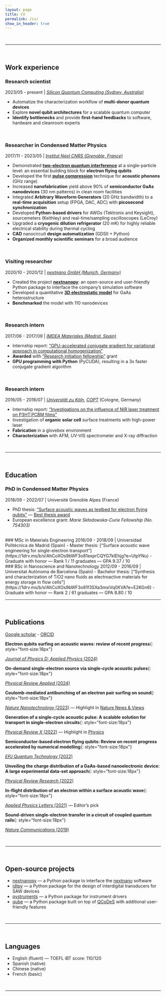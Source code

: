 ```yaml
---
layout: page
title: CV
permalink: /cv/
show_in_header: true
---
```

<br>

___

<br>

## Work experience

### Research scientist
2023/05 - present | _[Silicon Quantum Computing (Sydney, Australia)](https://sqc.com.au/)_
- Automatize the characterization workflow of **multi-donor quantum devices**
- Explore **novel qubit architectures** for a scalable quantum computer
- **Identify bottlenecks** and provide **first-hand feedbacks** to software, hardware and cleanroom experts

<br>

### Researcher in Condensed Matter Physics
2017/11 - 2023/05 | _[Institut Néel CNRS (Grenoble, France)](https://neel.cnrs.fr/)_
- Demonstrated [**two-electron quantum interference**](https://doi.org/10.1038/s41565-023-01368-5) at a single-particle level: an essential building block for **electron flying qubits**
- Developed the first [**pulse compression**](https://journals.aps.org/prx/abstract/10.1103/PhysRevX.12.031035) technique for **acoustic phonons** (GHz range)
- Increased **nanofabrication** yield above 90% of **semiconductor GaAs nanodevices** (30 nm patterns) in clean room facilities
- Integrated **Arbitrary Waveform Generators** (20 GHz bandwidth) to a **real-time acquisition** setup (FPGA, DAC, ADC) with **picosecond synchronization**
- Developed **Python-based drivers** for AWGs (Tektronix and Keysight), sourcemeters (Keithley) and real-time/sampling oscilloscopes (LeCroy)
- Upgraded a **cryogenic dilution refrigerator** (20 mK) for highly reliable electrical stability during thermal cycling
- **CAD** nanocircuit **design automatization** (GDSII + Python)
- **Organized monthly scientific seminars** for a broad audience

<br>

### Visiting researcher
2020/10 - 2020/12 | [_nextnano GmbH (Munich, Germany)_](https://www.nextnano.de/)
- Created the project [**nextnanopy**](https://github.com/nextnanopy/nextnanopy): an open-source and user-friendly Python package to interface the company’s simulation software
- Developed a quantitative [**3D electrostatic model**](https://doi.org/10.48550/arXiv.2205.00846) for GaAs heterostructure
- **Benchmarked** the model with 110 nanodevices

<br>

### Research intern
2017/06 - 2017/09 | [_IMDEA Materiales (Madrid, Spain)_](https://materials.imdea.org/)
- Internship report: [“GPU-accelerated conjugate gradient for variational approach in computational homogenization”](https://1drv.ms/b/s!AhCoXOs9bWF3o81c-6wpMGVRzSwoGg?e=PtK3qz)
- **Awarded** with [“Research initiation fellowship”](https://1drv.ms/b/s!AhCoXOs9bWF3o84G_1sQRh8Xodqqtg?e=yx3Llo) grant
- **GPU programming with Python** (PyCUDA), resulting in a 3x faster conjugate gradient algorithm

<br>

### Research intern
2016/05 - 2016/07 | [*Universtät zu Köln*](https://www.uni-koeln.de/), [_COPT_](https://www.zoek.de/en/copt-center/) (Cologne, Germany)
- Internship report: [“Investigations on the influence of NIR laser treatment on P3HT:PCBM films”](https://1drv.ms/b/s!AhCoXOs9bWF3o81d0hUegrOzEULhbg?e=ydSBNK)
- Investigation of **organic solar cell** surface treatments with high-power laser
- **Fabrication** in a glovebox environment
- **Characterization** with AFM, UV-VIS spectrometer and X-ray diffraction

<br>

___

<br>

## Education

### PhD in Condensed Matter Physics
2018/09 - 2022/07 | Université Grenoble Alpes (France)
- PhD thesis: [“Surface acoustic waves as testbed for electron flying qubits”](https://1drv.ms/b/s!AhCoXOs9bWF3pJt7UC0MgzT9_0SfQg?e=C2SeFi) — [Best thesis award](https://doctorat.univ-grenoble-alpes.fr/doctoral-college/phd-news/2023-thesis-prize-10-young-phd-graduates-honored-by-the-universite-grenoble-alpes-1247880.kjsp?RH=1611136996047)
- European excellence grant: _Marie Skłodowska-Curie Fellowship (No. 754303)_

<br>
### MSc in Materials Engineering  
2016/09 - 2018/09 | Universidad Politécnica de Madrid (Spain)
- Master thesis: [“Surface acoustic wave engineering for single-electron transport”](https://1drv.ms/b/s!AhCoXOs9bWF3o81exprCQYG7kIEhjg?e=UtpYNu)
- Graduate with honor — Rank 1 / 11 graduates — GPA 9.37 / 10

<br>
### BSc in Nanoscience and Nanotechnology  
2012/09 - 2016/09 | Universitat Autònoma de Barcelona (Spain)
- Bachelor thesis: [“Synthesis and characterization of TiO2 nano fluids as electroactive materials for energy storage in flow cells”](https://1drv.ms/b/s!AhCoXOs9bWF3o81f3SXa3msiVq0XVA?e=E2KGn6)
- Graduate with honor — Rank 2 / 61 graduates — GPA 8.80 / 10

<br>

___

<br>

## Publications
[Google scholar](https://scholar.google.com/citations?user=jVnCq5AAAAAJ&hl=en) - [ORCID](https://orcid.org/0000-0002-7164-1644)

**Electron qubits surfing on acoustic waves: review of recent progress**{: style="font-size:18px"}
<br>
<!-- **J.W.** *et al.*,  -->
[*Journal of Physics D: Applied Physics* (2024)](https://iopscience.iop.org/article/10.1088/1361-6463/ad6c5a)

**On-demand single-electron source via single-cycle acoustic pulses**{: style="font-size:18px"}
<br>
<!-- S.O., **J.W.** *et al.*,  -->
[*Physical Review Applied* (2024)](https://doi.org/10.1103/PhysRevApplied.21.024034)

**Coulomb-mediated antibunching of an electron pair surfing on sound**{: style="font-size:18px"}
<br>
<!-- **J.W.** *et al.*,  -->
[*Nature Nanotechnology* (2023)](https://doi.org/10.1038/s41565-023-01368-5) — Highlight in [Nature News & Views](https://www.nature.com/articles/s41565-023-01389-0)

**Generation of a single-cycle acoustic pulse: A scalable solution for transport in single-electron circuits**{: style="font-size:18px"}
<br>
<!-- **J.W.**, S.O., H.E. *et al.*,  -->
[*Physical Review X* (2022)](https://doi.org/10.1103/PhysRevX.12.031035) — Highlight in [Physics](https://physics.aps.org/articles/v15/132)

**Semiconductor-based electron flying qubits: Review on recent progress accelerated by numerical modelling**{: style="font-size:18px"}
<br>
<!-- H.E., **J.W.** *et al.*,  -->
[*EPJ Quantum Technology* (2022)](https://doi.org/10.1140/epjqt/s40507-022-00139-w)

**Unveiling the charge distribution of a GaAs-based nanoelectronic device: A large experimental data-set approach**{: style="font-size:18px"}
<br>
<!-- E.C., **J.W.** *et al.*,  -->
[*Physical Review Research* (2022)](https://doi.org/10.1103/PhysRevResearch.4.043163)

**In-flight distribution of an electron within a surface acoustic wave**{: style="font-size:18px"}
<br>
<!-- H.E., **J.W.** *et al.*,  -->
[*Applied Physics Letters* (2021)](https://doi.org/10.1063/5.0062491) — Editor’s pick

**Sound-driven single-electron transfer in a circuit of coupled quantum rails**{: style="font-size:18px"}
<br>
<!-- S.T., H.E., H.L., **J.W.** *et al.*,  -->
[*Nature Communications* (2019)](https://doi.org/10.1038/s41467-019-12514-w)

<!-- <br>

___

<br> -->

<!-- ## Conferences (ToDo)--> 

<br>

___

<br>


## Open-source projects

- [nextnanopy](https://github.com/nextnanopy/nextnanopy) — a Python package to interface the [nextnano](https://www.nextnano.com/) software
- [idtpy](https://github.com/Junliang-Wang/idtpy) — a Python package for the design of interdigital transducers for SAW devices
- [pystruments](https://github.com/Junliang-Wang/pystruments) — a Python package for instrument drivers
- [qube](https://github.com/Junliang-Wang/qube) — a Python package built on top of [QCoDeS](https://qcodes.github.io/) with additional user-friendly features

<br>

___

<br>

## Languages

- English (fluent) — TOEFL iBT score: 110/120
- Spanish (native)
- Chinese (native)
- French (basic)

<br>

___

<br>
